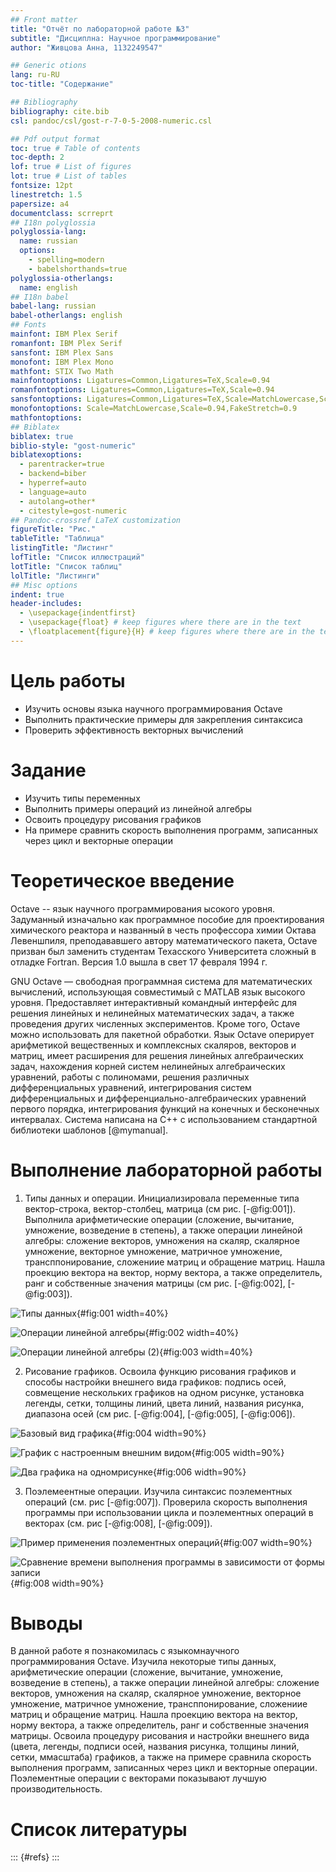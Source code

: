 ```yaml
---
## Front matter
title: "Отчёт по лабораторной работе №3"
subtitle: "Дисциплна: Научное программирование"
author: "Живцова Анна, 1132249547"

## Generic otions
lang: ru-RU
toc-title: "Содержание"

## Bibliography
bibliography: cite.bib
csl: pandoc/csl/gost-r-7-0-5-2008-numeric.csl

## Pdf output format
toc: true # Table of contents
toc-depth: 2
lof: true # List of figures
lot: true # List of tables
fontsize: 12pt
linestretch: 1.5
papersize: a4
documentclass: scrreprt
## I18n polyglossia
polyglossia-lang:
  name: russian
  options:
	- spelling=modern
	- babelshorthands=true
polyglossia-otherlangs:
  name: english
## I18n babel
babel-lang: russian
babel-otherlangs: english
## Fonts
mainfont: IBM Plex Serif
romanfont: IBM Plex Serif
sansfont: IBM Plex Sans
monofont: IBM Plex Mono
mathfont: STIX Two Math
mainfontoptions: Ligatures=Common,Ligatures=TeX,Scale=0.94
romanfontoptions: Ligatures=Common,Ligatures=TeX,Scale=0.94
sansfontoptions: Ligatures=Common,Ligatures=TeX,Scale=MatchLowercase,Scale=0.94
monofontoptions: Scale=MatchLowercase,Scale=0.94,FakeStretch=0.9
mathfontoptions:
## Biblatex
biblatex: true
biblio-style: "gost-numeric"
biblatexoptions:
  - parentracker=true
  - backend=biber
  - hyperref=auto
  - language=auto
  - autolang=other*
  - citestyle=gost-numeric
## Pandoc-crossref LaTeX customization
figureTitle: "Рис."
tableTitle: "Таблица"
listingTitle: "Листинг"
lofTitle: "Список иллюстраций"
lotTitle: "Список таблиц"
lolTitle: "Листинги"
## Misc options
indent: true
header-includes:
  - \usepackage{indentfirst}
  - \usepackage{float} # keep figures where there are in the text
  - \floatplacement{figure}{H} # keep figures where there are in the text
---
```


# Цель работы

- Изучить основы языка научного программирования Octave    
- Выполнить практические примеры для закрепления синтаксиса    
- Проверить эффективность векторных вычислений    

# Задание

- Изучить типы переменных
- Выполнить примеры операций из линейной алгебры
- Освоить процедуру рисования графиков
- На примере сравнить скорость выполнения программ, записанных через цикл и векторные операции         

# Теоретическое введение

Octave -- язык научного программирования ысокого уровня. Задуманный изначально как программное пособие для проектирования химического реактора и названный в честь профессора химии Октава Левеншпиля, преподававшего автору математического пакета, Octave призван был заменить студентам Техасского Университета сложный в отладке Fortran. Версия 1.0 вышла в свет 17 февраля 1994 г. 

GNU Octave — свободная программная система для математических вычислений, использующая совместимый с MATLAB язык высокого уровня. Предоставляет интерактивный командный интерфейс для решения линейных и нелинейных математических задач, а также проведения других численных экспериментов. Кроме того, Octave можно использовать для пакетной обработки. Язык Octave оперирует арифметикой вещественных и комплексных скаляров, векторов и матриц, имеет расширения для решения линейных алгебраических задач, нахождения корней систем нелинейных алгебраических уравнений, работы с полиномами, решения различных дифференциальных уравнений, интегрирования систем дифференциальных и дифференциально-алгебраических уравнений первого порядка, интегрирования функций на конечных и бесконечных интервалах. Система написана на C++ с использованием стандартной библиотеки шаблонов [@mymanual].

# Выполнение лабораторной работы

1. Типы данных и операции. Инициализировала переменные типа вектор-строка, вектор-столбец, матрица (см рис. [-@fig:001]). Выполнила арифметические операции (сложение, вычитание, умножение, возведение в степень), а также операции линейной алгебры: сложение векторов, умножения на скаляр, скалярное умножение, векторное умножение, матричное умножение, трансппонирование, сложениие матриц и обращение матриц. Нашла проекцию вектора на вектор, норму вектора, а также определитель, ранг и собственные значения матрицы (см рис. [-@fig:002], [-@fig:003]). 

![Типы данных](image/001.jpg){#fig:001 width=40%}

![Операции линейной алгебры](image/002.jpg){#fig:002 width=40%}

![Операции линейной алгебры (2)](image/003.jpg){#fig:003 width=40%}

2. Рисование графиков. Освоила функцию рисования графиков и способы настройки внешнего вида графиков: подпись осей, совмещение нескольких графиков на одном рисунке, установка легенды, сетки, толщины линий, цвета линий, названия рисунка, диапазона осей (см рис. [-@fig:004], [-@fig:005], [-@fig:006]).

![Базовый вид графика](image/004.jpg){#fig:004 width=90%}

![График с настроенным внешним видом](image/005.jpg){#fig:005 width=90%}

![Два графика на одномрисунке](image/006.jpg){#fig:006 width=90%}

3. Поэлемеентные операции. Изучила синтаксис поэлементных операций (см. рис [-@fig:007]). Проверила скорость выполнения программы при использовании цикла и поэлементных операций в векторах (см. рис [-@fig:008], [-@fig:009]). 

![Пример применения поэлементных операций](image/007.jpg){#fig:007 width=90%}

![Сравнение времени выполнения программы в зависимости от формы записи](image/008.jpg){#fig:008 width=90%}

# Выводы

В данной работе я познакомилась с языкомнаучного программирования Octave.  Изучила некоторые типы данных, арифметические операции (сложение, вычитание, умножение, возведение в степень), а также операции линейной алгебры: сложение векторов, умножения на скаляр, скалярное умножение, векторное умножение, матричное умножение, трансппонирование, сложениие матриц и обращение матриц. Нашла проекцию вектора на вектор, норму вектора, а также определитель, ранг и собственные значения матрицы. Освоила процедуру рисования и настройки внешнего вида (цвета, легенды, подписи осей, названия рисунка, толщины линий, сетки, ммасштаба) графиков, а также на примере сравнила скорость выполнения программ, записанных через цикл и векторные операции. Поэлементные операции с векторами показывают лучшую производительность. 

# Список литературы

::: {#refs}
:::
